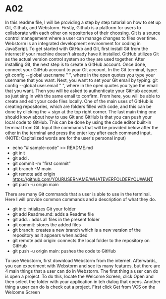# A02
In this readme file, I will be providing a step by step tutorial on how to set up Git, Github, and Webstorm. Firstly, Github is a platform for users to collaborate with each other on repositories of their choosing. Git is a source control management where a user can manage changes to files over time. Webstorm is an integrated development environment for coding in JavaScript. To get started with GitHub and Git, first install Git from the internet if your machine doesn't already have it installed. GitHub utilizes Git as the actual version control system so they are used together. After installing Git, the next step is to create a GitHub account. Once done, connect your GitHub account to your Git account. In the Git terminal, type: git config --global user.name " ", where in the open quotes you type your username that you want. Next, you want to set your Git email by typing: git config --global user.email " ", where in the open quotes you type the email that you want. Then you will be asked to authenticate your GitHub account so just sing in with the same email to confirm. From here, you will be able to create and edit your code files locally. One of the main uses of GitHub is creating repositories, which are folders filled with code, and this can be done by clicking the + sign at the top right corner. The last main thing one should know about how to use Git and GitHub is that you can push your local code to GitHub. This can be done by using the code editor built-in terminal from Git. Input the commands that will be provided below after the other in the terminal and press the enter key after each command input. (NOTE: Capitalized words are for the user's personal input) 
- ‌echo "# sample-code" >> README.md
- git init
- git add .
- git commit -m "first commit"
- git branch -M main
- git remote add origin https://github.com/YOURUSERNAME/WHATEVERFOLDERYOUWANT
- git push -u origin main
  
There are many Git commands that a user is able to use in the terminal. Here I will provide common commands and a description of what they do.
- git init: intializes Git your folder
- git add Readme.md: adds a Readme file
- git add. : adds all files in the present folder
- git commit: stores the added files
- git branch: creates a new branch which is a new version of the repository as it appears when added
- git remote add origin: connects the local folder to the repository on GitHub
- git push -u origin main: pushes the code to GitHub

To use Webstorm, first download Webstorm from the internet. Afterwards, you can experiment with Webstorm and see its many features, but there are 4 main things that a user can do in Webstorm. The first thing a user can do is open a project. To do this, locate the Welcome Screen, click Open and then select the folder with your application in teh dialog that opens. Another thing a user can do is check out a project. First click Get from VCS on the Welcome Screen
